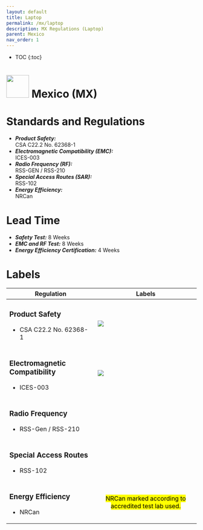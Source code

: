 ```yaml
---
layout: default
title: Laptop 
permalink: /mx/laptop
description: MX Regulations (Laptop)
parent: Mexico 
nav_order: 1
---
```


* TOC
{:toc}

<h1> 
<img src="../assets/images/country-flag/mexico-flag.png" style="width: 60px"/>
Mexico (MX) </h1>


# Standards and Regulations
- ***Product Safety:*** <br> CSA C22.2 No. 62368-1
- ***Electromagnetic Compatibility (EMC):*** <br> ICES-003
- ***Radio Frequency (RF):*** <br> RSS-GEN / RSS-210
- ***Special Access Routes (SAR):*** <br> RSS-102
- ***Energy Efficiency:*** <br> NRCan


# Lead Time
- ***Safety Test:*** 8 Weeks
- ***EMC and RF Test:*** 8 Weeks
- ***Energy Efficiency Certification:*** 4 Weeks


# Labels
<!-- Table of Regulatory Labels -->
<table>
    <thead>
        <tr>
            <th>Regulation</th>
            <th>Labels</th>
        </tr>
    </thead>
    <tbody>
        <tr>
            <td>
                <h3>Product Safety</h3>
                <ul>
                    <li>CSA C22.2 No. 62368-1</li>
                </ul>
            </td>
            <td rowspan=1>
                <img src="../assets/images/logo/ca-logo/CSA.png" class="center-thirty"/>
            </td>
        </tr>
        <tr>
            <td>
                <h3>Electromagnetic Compatibility</h3>
                <ul>
                    <li>ICES-003</li>
                </ul>        
            </td>
            <td rowspan=1>
                <img src="../assets/images/logo/ca-logo/ICES.png" class="center-fifty"/>
            </td>
        </tr>
        <tr>
            <td>
                <h3>Radio Frequency</h3>
                <ul>
                    <li>RSS-Gen / RSS-210</li>
                </ul>
            </td>
            <td rowspan=1>
                <img src="" class="center-fifty"/>
            </td>
        </tr>
        <tr>
            <td>
                <h3>Special Access Routes</h3>
                <ul>
                    <li>RSS-102</li>
                </ul>
            </td>
            <td rowspan=1>
                <img src="" class="center-fifty" />
            </td>
        </tr>
        <tr>
            <td>
                <h3>Energy Efficiency</h3>
                <ul>
                    <li>NRCan</li>
                </ul>
            </td>
            <td>
                <p style="text-align: center">
                    <mark>NRCan marked according to accredited test lab used.</mark>
                </p>
            </td>
        </tr>
    </tbody>
</table>
